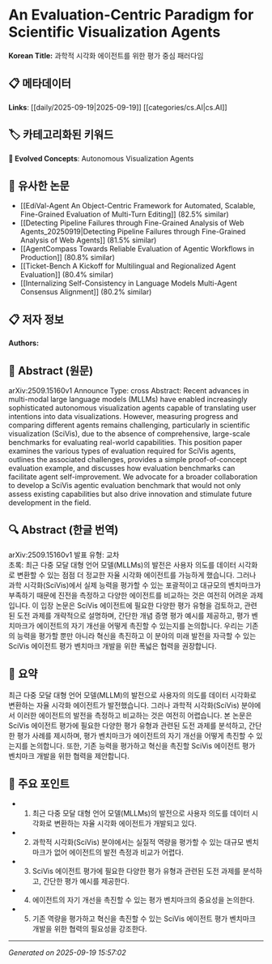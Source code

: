 
# An Evaluation-Centric Paradigm for Scientific Visualization Agents

**Korean Title:** 과학적 시각화 에이전트를 위한 평가 중심 패러다임

## 📋 메타데이터

**Links**: [[daily/2025-09-19|2025-09-19]] [[categories/cs.AI|cs.AI]]

## 🏷️ 카테고리화된 키워드
**🚀 Evolved Concepts**: Autonomous Visualization Agents

## 🔗 유사한 논문
- [[EdiVal-Agent An Object-Centric Framework for Automated, Scalable, Fine-Grained Evaluation of Multi-Turn Editing]] (82.5% similar)
- [[Detecting Pipeline Failures through Fine-Grained Analysis of Web Agents_20250919|Detecting Pipeline Failures through Fine-Grained Analysis of Web Agents]] (81.5% similar)
- [[AgentCompass Towards Reliable Evaluation of Agentic Workflows in Production]] (80.8% similar)
- [[Ticket-Bench A Kickoff for Multilingual and Regionalized Agent Evaluation]] (80.4% similar)
- [[Internalizing Self-Consistency in Language Models Multi-Agent Consensus Alignment]] (80.2% similar)

## 📋 저자 정보

**Authors:** 

## 📄 Abstract (원문)

arXiv:2509.15160v1 Announce Type: cross 
Abstract: Recent advances in multi-modal large language models (MLLMs) have enabled increasingly sophisticated autonomous visualization agents capable of translating user intentions into data visualizations. However, measuring progress and comparing different agents remains challenging, particularly in scientific visualization (SciVis), due to the absence of comprehensive, large-scale benchmarks for evaluating real-world capabilities. This position paper examines the various types of evaluation required for SciVis agents, outlines the associated challenges, provides a simple proof-of-concept evaluation example, and discusses how evaluation benchmarks can facilitate agent self-improvement. We advocate for a broader collaboration to develop a SciVis agentic evaluation benchmark that would not only assess existing capabilities but also drive innovation and stimulate future development in the field.

## 🔍 Abstract (한글 번역)

arXiv:2509.15160v1 발표 유형: 교차  
초록: 최근 다중 모달 대형 언어 모델(MLLMs)의 발전은 사용자 의도를 데이터 시각화로 변환할 수 있는 점점 더 정교한 자율 시각화 에이전트를 가능하게 했습니다. 그러나 과학 시각화(SciVis)에서 실제 능력을 평가할 수 있는 포괄적이고 대규모의 벤치마크가 부족하기 때문에 진전을 측정하고 다양한 에이전트를 비교하는 것은 여전히 어려운 과제입니다. 이 입장 논문은 SciVis 에이전트에 필요한 다양한 평가 유형을 검토하고, 관련된 도전 과제를 개략적으로 설명하며, 간단한 개념 증명 평가 예시를 제공하고, 평가 벤치마크가 에이전트의 자기 개선을 어떻게 촉진할 수 있는지를 논의합니다. 우리는 기존의 능력을 평가할 뿐만 아니라 혁신을 촉진하고 이 분야의 미래 발전을 자극할 수 있는 SciVis 에이전트 평가 벤치마크 개발을 위한 폭넓은 협력을 권장합니다.

## 📝 요약

최근 다중 모달 대형 언어 모델(MLLM)의 발전으로 사용자의 의도를 데이터 시각화로 변환하는 자율 시각화 에이전트가 발전했습니다. 그러나 과학적 시각화(SciVis) 분야에서 이러한 에이전트의 발전을 측정하고 비교하는 것은 여전히 어렵습니다. 본 논문은 SciVis 에이전트 평가에 필요한 다양한 평가 유형과 관련된 도전 과제를 분석하고, 간단한 평가 사례를 제시하며, 평가 벤치마크가 에이전트의 자기 개선을 어떻게 촉진할 수 있는지를 논의합니다. 또한, 기존 능력을 평가하고 혁신을 촉진할 SciVis 에이전트 평가 벤치마크 개발을 위한 협력을 제안합니다.

## 🎯 주요 포인트

- 1. 최근 다중 모달 대형 언어 모델(MLLMs)의 발전으로 사용자 의도를 데이터 시각화로 변환하는 자율 시각화 에이전트가 개발되고 있다.

- 2. 과학적 시각화(SciVis) 분야에서는 실질적 역량을 평가할 수 있는 대규모 벤치마크가 없어 에이전트의 발전 측정과 비교가 어렵다.

- 3. SciVis 에이전트 평가에 필요한 다양한 평가 유형과 관련된 도전 과제를 분석하고, 간단한 평가 예시를 제공한다.

- 4. 에이전트의 자기 개선을 촉진할 수 있는 평가 벤치마크의 중요성을 논의한다.

- 5. 기존 역량을 평가하고 혁신을 촉진할 수 있는 SciVis 에이전트 평가 벤치마크 개발을 위한 협력의 필요성을 강조한다.

---

*Generated on 2025-09-19 15:57:02*